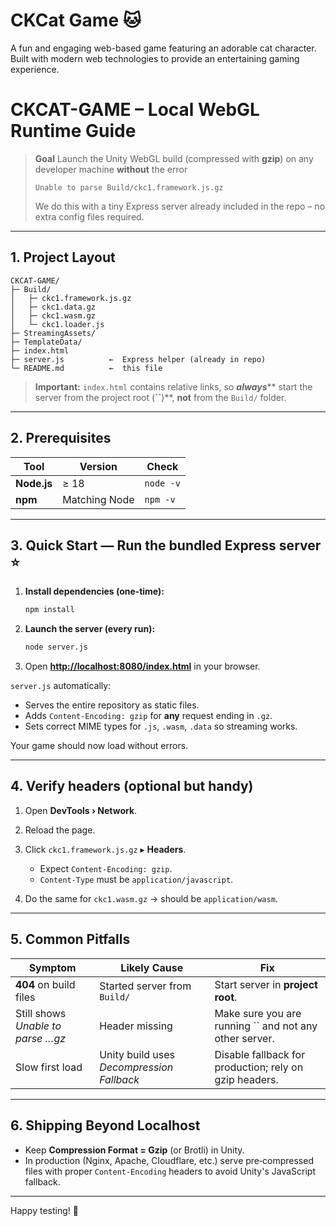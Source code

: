 # CKCat Game 🐱

A fun and engaging web-based game featuring an adorable cat character. Built with modern web technologies to provide an entertaining gaming experience.

# CKCAT-GAME – Local WebGL Runtime Guide

> **Goal** Launch the Unity WebGL build (compressed with **gzip**) on any developer machine **without** the error
>
> ```text
> Unable to parse Build/ckc1.framework.js.gz
> ```
>
> We do this with a tiny Express server already included in the repo – no extra config files required.

---

## 1. Project Layout

```
CKCAT-GAME/
├─ Build/
│   ├─ ckc1.framework.js.gz
│   ├─ ckc1.data.gz
│   ├─ ckc1.wasm.gz
│   └─ ckc1.loader.js
├─ StreamingAssets/
├─ TemplateData/
├─ index.html
├─ server.js          ←  Express helper (already in repo)
└─ README.md          ←  this file
```

> **Important:** `index.html` contains relative links, so **_always_**\*\* start the server from the project root (**\`\`**)\*\*, **not** from the `Build/` folder.

---

## 2. Prerequisites

| Tool        | Version       | Check     |
| ----------- | ------------- | --------- |
| **Node.js** | ≥ 18          | `node -v` |
| **npm**     | Matching Node | `npm -v`  |

---

## 3. Quick Start — **Run the bundled Express server** ⭐️

1. **Install dependencies (one‑time):**

   ```bash
   npm install
   ```

2. **Launch the server (every run):**

   ```bash
   node server.js
   ```

3. Open [**http://localhost:8080/index.html**](http://localhost:8080/index.html) in your browser.

`server.js` automatically:

- Serves the entire repository as static files.
- Adds `Content-Encoding: gzip` for **any** request ending in `.gz`.
- Sets correct MIME types for `.js`, `.wasm`, `.data` so streaming works.

Your game should now load without errors.

---

## 4. Verify headers (optional but handy)

1. Open **DevTools › Network**.
2. Reload the page.
3. Click `ckc1.framework.js.gz` ▸ **Headers**.

   - Expect `Content-Encoding: gzip`.
   - `Content-Type` must be `application/javascript`.

4. Do the same for `ckc1.wasm.gz` → should be `application/wasm`.

---

## 5. Common Pitfalls

| Symptom                           | Likely Cause                              | Fix                                                      |
| --------------------------------- | ----------------------------------------- | -------------------------------------------------------- |
| **404** on build files            | Started server from `Build/`              | Start server in **project root**.                        |
| Still shows _Unable to parse …gz_ | Header missing                            | Make sure you are running \`\` and not any other server. |
| Slow first load                   | Unity build uses _Decompression Fallback_ | Disable fallback for production; rely on gzip headers.   |

---

## 6. Shipping Beyond Localhost

- Keep **Compression Format = Gzip** (or Brotli) in Unity.
- In production (Nginx, Apache, Cloudflare, etc.) serve pre‑compressed files with proper `Content-Encoding` headers to avoid Unity's JavaScript fallback.

---

Happy testing! 🚀
